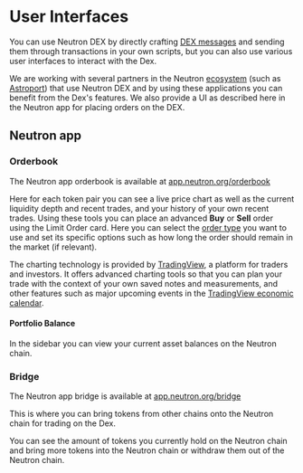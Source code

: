 # User Interfaces

You can use Neutron DEX by directly crafting [DEX messages](/neutron/modules/dex/messages) and sending them through transactions in your own scripts, but you can also use various user interfaces to interact with the Dex.

We are working with several partners in the Neutron [ecosystem](https://app.neutron.org/ecosystem) (such as [Astroport](https://app.astroport.fi)) that use Neutron DEX and by using these applications you can benefit from the Dex's features. We also provide a UI as described here in the Neutron app for placing orders on the DEX.

## Neutron app

### Orderbook

The Neutron app orderbook is available at [app.neutron.org/orderbook](https://app.neutron.org/orderbook)

Here for each token pair you can see a live price chart as well as the current liquidity depth and recent trades, and your history of your own recent trades. Using these tools you can place an advanced **Buy** or **Sell** order using the Limit Order card. Here you can select the [order type](/neutron/modules/dex/messages#place-limit-order) you want to use and set its specific options such as how long the order should remain in the market (if relevant).

The charting technology is provided by [TradingView](https://www.tradingview.com/), a platform for traders and investors. It offers advanced charting tools so that you can plan your trade with the context of your own saved notes and measurements, and other features such as major upcoming events in the [TradingView economic calendar](https://www.tradingview.com/economic-calendar/).

#### Portfolio Balance
In the sidebar you can view your current asset balances on the Neutron chain.

### Bridge

The Neutron app bridge is available at [app.neutron.org/bridge](https://app.neutron.org/bridge)

This is where you can bring tokens from other chains onto the Neutron chain for trading on the Dex.

You can see the amount of tokens you currently hold on the Neutron chain and bring more tokens into the Neutron chain or withdraw them out of the Neutron chain.
